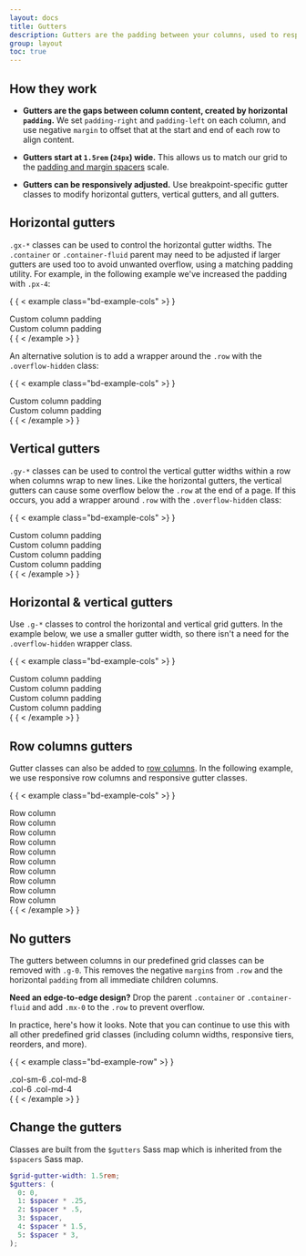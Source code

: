 ```yaml
---
layout: docs
title: Gutters
description: Gutters are the padding between your columns, used to responsively space and align content in the Bootstrap grid system.
group: layout
toc: true
---
```


## How they work

- **Gutters are the gaps between column content, created by
  horizontal `padding`.** We set `padding-right` and `padding-left` on each
  column, and use negative `margin` to offset that at the start and end of each
  row to align content.

- **Gutters start at `1.5rem` (`24px`) wide.** This allows us to match our grid
  to the [padding and margin spacers](/utilities/spacing.md)
  scale.

- **Gutters can be responsively adjusted.** Use breakpoint-specific gutter
  classes to modify horizontal gutters, vertical gutters, and all gutters.

## Horizontal gutters

`.gx-*` classes can be used to control the horizontal gutter widths. The
`.container` or `.container-fluid` parent may need to be adjusted if larger
gutters are used too to avoid unwanted overflow, using a matching padding
utility. For example, in the following example we've increased the padding with
`.px-4`:

{ { < example class="bd-example-cols" >} }
<div class="container px-4 text-center">
  <div class="row gx-5">
    <div class="col">
     <div class="p-3">Custom column padding</div>
    </div>
    <div class="col">
      <div class="p-3">Custom column padding</div>
    </div>
  </div>
</div>
{ { < /example >} }

An alternative solution is to add a wrapper around the `.row` with the
`.overflow-hidden` class:

{ { < example class="bd-example-cols" >} }
<div class="container overflow-hidden text-center">
  <div class="row gx-5">
    <div class="col">
     <div class="p-3">Custom column padding</div>
    </div>
    <div class="col">
      <div class="p-3">Custom column padding</div>
    </div>
  </div>
</div>
{ { < /example >} }

## Vertical gutters

`.gy-*` classes can be used to control the vertical gutter widths within a row
when columns wrap to new lines. Like the horizontal gutters, the vertical
gutters can cause some overflow below the `.row` at the end of a page. If this
occurs, you add a wrapper around `.row` with the `.overflow-hidden` class:

{ { < example class="bd-example-cols" >} }
<div class="container overflow-hidden text-center">
  <div class="row gy-5">
    <div class="col-6">
      <div class="p-3">Custom column padding</div>
    </div>
    <div class="col-6">
      <div class="p-3">Custom column padding</div>
    </div>
    <div class="col-6">
      <div class="p-3">Custom column padding</div>
    </div>
    <div class="col-6">
      <div class="p-3">Custom column padding</div>
    </div>
  </div>
</div>
{ { < /example >} }

## Horizontal & vertical gutters

Use `.g-*` classes to control the horizontal and vertical grid gutters. In the
example below, we use a smaller gutter width, so there isn't a need for the
`.overflow-hidden` wrapper class.

{ { < example class="bd-example-cols" >} }
<div class="container text-center">
  <div class="row g-2">
    <div class="col-6">
      <div class="p-3">Custom column padding</div>
    </div>
    <div class="col-6">
      <div class="p-3">Custom column padding</div>
    </div>
    <div class="col-6">
      <div class="p-3">Custom column padding</div>
    </div>
    <div class="col-6">
      <div class="p-3">Custom column padding</div>
    </div>
  </div>
</div>
{ { < /example >} }

## Row columns gutters

Gutter classes can also be added to [row columns](/layout/grid.md#row-columns). In the following example, we use responsive row
columns and responsive gutter classes.

{ { < example class="bd-example-cols" >} }
<div class="container text-center">
  <div class="row row-cols-2 row-cols-lg-5 g-2 g-lg-3">
    <div class="col">
      <div class="p-3">Row column</div>
    </div>
    <div class="col">
      <div class="p-3">Row column</div>
    </div>
    <div class="col">
      <div class="p-3">Row column</div>
    </div>
    <div class="col">
      <div class="p-3">Row column</div>
    </div>
    <div class="col">
      <div class="p-3">Row column</div>
    </div>
    <div class="col">
      <div class="p-3">Row column</div>
    </div>
    <div class="col">
      <div class="p-3">Row column</div>
    </div>
    <div class="col">
      <div class="p-3">Row column</div>
    </div>
    <div class="col">
      <div class="p-3">Row column</div>
    </div>
    <div class="col">
      <div class="p-3">Row column</div>
    </div>
  </div>
</div>
{ { < /example >} }

## No gutters

The gutters between columns in our predefined grid classes can be removed with
`.g-0`. This removes the negative `margin`s from `.row` and the horizontal
`padding` from all immediate children columns.

**Need an edge-to-edge design?** Drop the parent `.container` or
`.container-fluid` and add `.mx-0` to the `.row` to prevent overflow.

In practice, here's how it looks. Note that you can continue to use this with
all other predefined grid classes (including column widths, responsive tiers,
reorders, and more).

{ { < example class="bd-example-row" >} }
<div class="row g-0 text-center">
  <div class="col-sm-6 col-md-8">.col-sm-6 .col-md-8</div>
  <div class="col-6 col-md-4">.col-6 .col-md-4</div>
</div>
{ { < /example >} }

## Change the gutters

Classes are built from the `$gutters` Sass map which is inherited from the
`$spacers` Sass map.

```scss
$grid-gutter-width: 1.5rem;
$gutters: (
  0: 0,
  1: $spacer * .25,
  2: $spacer * .5,
  3: $spacer,
  4: $spacer * 1.5,
  5: $spacer * 3,
);
```
